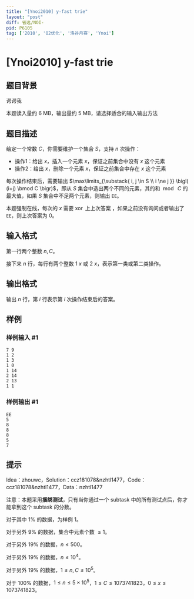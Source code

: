 ```yaml
---
title: "[Ynoi2010] y-fast trie"
layout: "post"
diff: 省选/NOI-
pid: P6105
tag: ['2010', 'O2优化', '洛谷月赛', 'Ynoi']
---
```

# [Ynoi2010] y-fast trie
## 题目背景

谔谔我

本题读入量约 6 MB，输出量约 5 MB，请选择适合的输入输出方法
## 题目描述

给定一个常数 $C$，你需要维护一个集合 $S$，支持 $n$ 次操作：

- 操作1：给出 $x$，插入一个元素 $x$，保证之前集合中没有 $x$ 这个元素
- 操作2：给出 $x$，删除一个元素 $x$，保证之前集合中存在 $x$ 这个元素

每次操作结束后，需要输出 $\max\limits_{\substack{ i, j \in S \\ i \ne j }} \bigl( (i+j) \bmod C \bigr)$，即从 $S$ 集合中选出两个不同的元素，其的和 $\bmod~C$ 的最大值，如果 $S$ 集合中不足两个元素，则输出 `EE`。

本题强制在线，每次的 $x$ 需要 $\operatorname{xor}$ 上上次答案 ，如果之前没有询问或者输出了  `EE`，则上次答案为 $0$。
## 输入格式

第一行两个整数 $n, C$。

接下来 $n$ 行，每行有两个整数 $1~x$ 或 $2~x$，表示第一类或第二类操作。
## 输出格式

输出 $n$ 行，第 $i$ 行表示第 $i$ 次操作结束后的答案。
## 样例

### 样例输入 #1
```
7 9
1 2
1 3
1 0
1 14
2 14
2 13
1 1

```
### 样例输出 #1
```
EE
5
8
8
8
5
7

```
## 提示

Idea：zhouwc，Solution：ccz181078&nzhtl1477，Code：ccz181078&nzhtl1477，Data：nzhtl1477

注意：本题采用**捆绑测试**，只有当你通过一个 subtask 中的所有测试点后，你才能拿到这个 subtask 的分数。

对于其中 $1\%$ 的数据，为样例 1。

对于另外 $9\%$ 的数据，集合中元素个数 $\le 1$。

对于另外 $19\%$ 的数据，$n\leq 500$。

对于另外 $19\%$ 的数据，$n\leq 10^4$。

对于另外 $19\%$ 的数据，$1\leq n,C \leq 10^5$。

对于 $100\%$ 的数据，$1\leq n \leq 5\times 10^5$，$1\leq C\leq 1073741823$，$0\leq x\leq 1073741823$。

